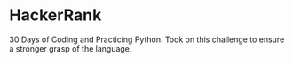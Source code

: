 # HackerRank

30 Days of Coding and Practicing Python. Took on this challenge to ensure a stronger grasp of the language.
